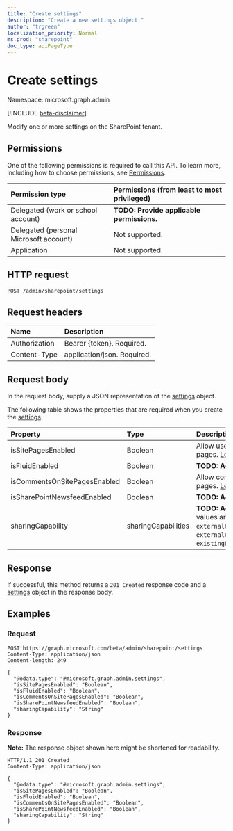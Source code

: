 ```yaml
---
title: "Create settings"
description: "Create a new settings object."
author: "trgreen"
localization_priority: Normal
ms.prod: "sharepoint"
doc_type: apiPageType
---
```


# Create settings
Namespace: microsoft.graph.admin

[!INCLUDE [beta-disclaimer](../../includes/beta-disclaimer.md)]

Modify one or more settings on the SharePoint tenant.

## Permissions
One of the following permissions is required to call this API. To learn more, including how to choose permissions, see [Permissions](/graph/permissions-reference).

|Permission type|Permissions (from least to most privileged)|
|:---|:---|
|Delegated (work or school account)|**TODO: Provide applicable permissions.**|
|Delegated (personal Microsoft account)|Not supported.|
|Application|Not supported.|

## HTTP request

<!-- {
  "blockType": "ignored"
}
-->
``` http
POST /admin/sharepoint/settings
```

## Request headers
|Name|Description|
|:---|:---|
|Authorization|Bearer {token}. Required.|
|Content-Type|application/json. Required.|

## Request body
In the request body, supply a JSON representation of the [settings](../resources/admin-settings.md) object.

The following table shows the properties that are required when you create the [settings](../resources/admin-settings.md).

|Property|Type|Description|
|:---|:---|:---|
|isSitePagesEnabled|Boolean|Allow users to create new modern pages. [Learn more](https://docs.microsoft.com/sharepoint/let-users-create-modern-site-pages)|
|isFluidEnabled|Boolean|**TODO: Add Description**|
|isCommentsOnSitePagesEnabled|Boolean|Allow commenting on modern pages. [Learn more](https://docs.microsoft.com/sharepoint/let-users-create-modern-site-pages)*|
|isSharePointNewsfeedEnabled|Boolean|**TODO: Add Description**|
|sharingCapability|sharingCapabilities|**TODO: Add Description**. Possible values are: `disabled`, `externalUserSharingOnly`, `externalUserAndGuestSharing`, `existingExternalUserSharingOnly`.|



## Response

If successful, this method returns a `201 Created` response code and a [settings](../resources/admin-settings.md) object in the response body.

## Examples

### Request
<!-- {
  "blockType": "request",
  "name": "create_settings_from_"
}
-->
``` http
POST https://graph.microsoft.com/beta/admin/sharepoint/settings
Content-Type: application/json
Content-length: 249

{
  "@odata.type": "#microsoft.graph.admin.settings",
  "isSitePagesEnabled": "Boolean",
  "isFluidEnabled": "Boolean",
  "isCommentsOnSitePagesEnabled": "Boolean",
  "isSharePointNewsfeedEnabled": "Boolean",
  "sharingCapability": "String"
}
```


### Response
**Note:** The response object shown here might be shortened for readability.
<!-- {
  "blockType": "response",
  "truncated": true,
  "@odata.type": "microsoft.graph.admin.settings"
}
-->
``` http
HTTP/1.1 201 Created
Content-Type: application/json

{
  "@odata.type": "#microsoft.graph.admin.settings",
  "isSitePagesEnabled": "Boolean",
  "isFluidEnabled": "Boolean",
  "isCommentsOnSitePagesEnabled": "Boolean",
  "isSharePointNewsfeedEnabled": "Boolean",
  "sharingCapability": "String"
}
```